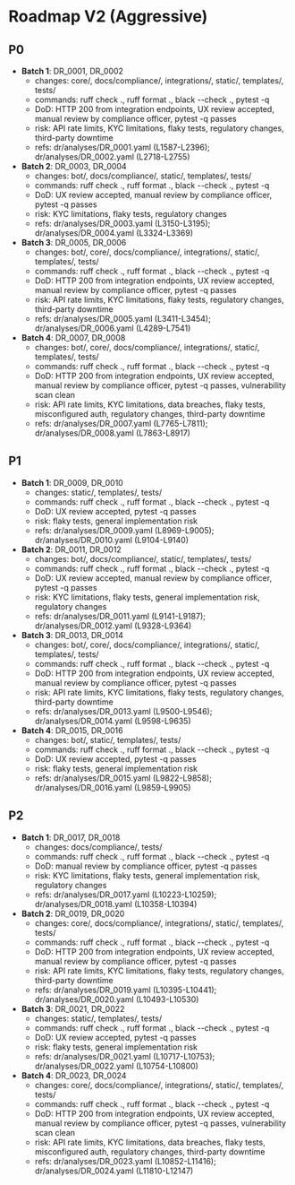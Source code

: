 # Roadmap V2 (Aggressive)

## P0
- **Batch 1**: DR_0001, DR_0002
  - changes: core/, docs/compliance/, integrations/, static/, templates/, tests/
  - commands: ruff check ., ruff format ., black --check ., pytest -q
  - DoD: HTTP 200 from integration endpoints, UX review accepted, manual review by compliance officer, pytest -q passes
  - risk: API rate limits, KYC limitations, flaky tests, regulatory changes, third-party downtime
  - refs: dr/analyses/DR_0001.yaml (L1587-L2396); dr/analyses/DR_0002.yaml (L2718-L2755)
- **Batch 2**: DR_0003, DR_0004
  - changes: bot/, docs/compliance/, static/, templates/, tests/
  - commands: ruff check ., ruff format ., black --check ., pytest -q
  - DoD: UX review accepted, manual review by compliance officer, pytest -q passes
  - risk: KYC limitations, flaky tests, regulatory changes
  - refs: dr/analyses/DR_0003.yaml (L3150-L3195); dr/analyses/DR_0004.yaml (L3324-L3369)
- **Batch 3**: DR_0005, DR_0006
  - changes: bot/, core/, docs/compliance/, integrations/, static/, templates/, tests/
  - commands: ruff check ., ruff format ., black --check ., pytest -q
  - DoD: HTTP 200 from integration endpoints, UX review accepted, manual review by compliance officer, pytest -q passes
  - risk: API rate limits, KYC limitations, flaky tests, regulatory changes, third-party downtime
  - refs: dr/analyses/DR_0005.yaml (L3411-L3454); dr/analyses/DR_0006.yaml (L4289-L7541)
- **Batch 4**: DR_0007, DR_0008
  - changes: bot/, core/, docs/compliance/, integrations/, static/, templates/, tests/
  - commands: ruff check ., ruff format ., black --check ., pytest -q
  - DoD: HTTP 200 from integration endpoints, UX review accepted, manual review by compliance officer, pytest -q passes, vulnerability scan clean
  - risk: API rate limits, KYC limitations, data breaches, flaky tests, misconfigured auth, regulatory changes, third-party downtime
  - refs: dr/analyses/DR_0007.yaml (L7765-L7811); dr/analyses/DR_0008.yaml (L7863-L8917)

## P1
- **Batch 1**: DR_0009, DR_0010
  - changes: static/, templates/, tests/
  - commands: ruff check ., ruff format ., black --check ., pytest -q
  - DoD: UX review accepted, pytest -q passes
  - risk: flaky tests, general implementation risk
  - refs: dr/analyses/DR_0009.yaml (L8969-L9005); dr/analyses/DR_0010.yaml (L9104-L9140)
- **Batch 2**: DR_0011, DR_0012
  - changes: bot/, docs/compliance/, static/, templates/, tests/
  - commands: ruff check ., ruff format ., black --check ., pytest -q
  - DoD: UX review accepted, manual review by compliance officer, pytest -q passes
  - risk: KYC limitations, flaky tests, general implementation risk, regulatory changes
  - refs: dr/analyses/DR_0011.yaml (L9141-L9187); dr/analyses/DR_0012.yaml (L9328-L9364)
- **Batch 3**: DR_0013, DR_0014
  - changes: bot/, core/, docs/compliance/, integrations/, static/, templates/, tests/
  - commands: ruff check ., ruff format ., black --check ., pytest -q
  - DoD: HTTP 200 from integration endpoints, UX review accepted, manual review by compliance officer, pytest -q passes
  - risk: API rate limits, KYC limitations, flaky tests, regulatory changes, third-party downtime
  - refs: dr/analyses/DR_0013.yaml (L9500-L9546); dr/analyses/DR_0014.yaml (L9598-L9635)
- **Batch 4**: DR_0015, DR_0016
  - changes: bot/, static/, templates/, tests/
  - commands: ruff check ., ruff format ., black --check ., pytest -q
  - DoD: UX review accepted, pytest -q passes
  - risk: flaky tests, general implementation risk
  - refs: dr/analyses/DR_0015.yaml (L9822-L9858); dr/analyses/DR_0016.yaml (L9859-L9905)

## P2
- **Batch 1**: DR_0017, DR_0018
  - changes: docs/compliance/, tests/
  - commands: ruff check ., ruff format ., black --check ., pytest -q
  - DoD: manual review by compliance officer, pytest -q passes
  - risk: KYC limitations, flaky tests, general implementation risk, regulatory changes
  - refs: dr/analyses/DR_0017.yaml (L10223-L10259); dr/analyses/DR_0018.yaml (L10358-L10394)
- **Batch 2**: DR_0019, DR_0020
  - changes: core/, docs/compliance/, integrations/, static/, templates/, tests/
  - commands: ruff check ., ruff format ., black --check ., pytest -q
  - DoD: HTTP 200 from integration endpoints, UX review accepted, manual review by compliance officer, pytest -q passes
  - risk: API rate limits, KYC limitations, flaky tests, regulatory changes, third-party downtime
  - refs: dr/analyses/DR_0019.yaml (L10395-L10441); dr/analyses/DR_0020.yaml (L10493-L10530)
- **Batch 3**: DR_0021, DR_0022
  - changes: static/, templates/, tests/
  - commands: ruff check ., ruff format ., black --check ., pytest -q
  - DoD: UX review accepted, pytest -q passes
  - risk: flaky tests, general implementation risk
  - refs: dr/analyses/DR_0021.yaml (L10717-L10753); dr/analyses/DR_0022.yaml (L10754-L10800)
- **Batch 4**: DR_0023, DR_0024
  - changes: core/, docs/compliance/, integrations/, static/, templates/, tests/
  - commands: ruff check ., ruff format ., black --check ., pytest -q
  - DoD: HTTP 200 from integration endpoints, UX review accepted, manual review by compliance officer, pytest -q passes, vulnerability scan clean
  - risk: API rate limits, KYC limitations, data breaches, flaky tests, misconfigured auth, regulatory changes, third-party downtime
  - refs: dr/analyses/DR_0023.yaml (L10852-L11416); dr/analyses/DR_0024.yaml (L11810-L12147)

